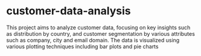 # customer-data-analysis
This project aims to analyze customer data, focusing on key insights such as distribution by country, and customer segmentation by various attributes such as company, city and email domain. The data is visualized using various plotting techniques including bar plots and pie charts
